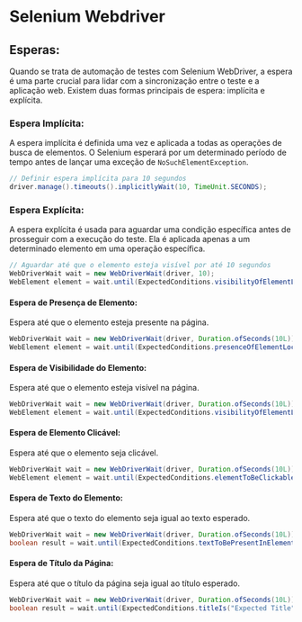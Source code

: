 # Selenium Webdriver

## **Esperas:**

Quando se trata de automação de testes com Selenium WebDriver, a espera é uma parte crucial para lidar com a sincronização entre o teste e a aplicação web. Existem duas formas principais de espera: implícita e explícita.

### **Espera Implícita:**

A espera implícita é definida uma vez e aplicada a todas as operações de busca de elementos. O Selenium esperará por um determinado período de tempo antes de lançar uma exceção de `NoSuchElementException`. 

```java
// Definir espera implícita para 10 segundos
driver.manage().timeouts().implicitlyWait(10, TimeUnit.SECONDS);
```

### **Espera Explícita:**

A espera explícita é usada para aguardar uma condição específica antes de prosseguir com a execução do teste. Ela é aplicada apenas a um determinado elemento em uma operação específica.

```java
// Aguardar até que o elemento esteja visível por até 10 segundos
WebDriverWait wait = new WebDriverWait(driver, 10);
WebElement element = wait.until(ExpectedConditions.visibilityOfElementLocated(By.id("elementId")));
```

#### **Espera de Presença de Elemento:**

Espera até que o elemento esteja presente na página.

```java
WebDriverWait wait = new WebDriverWait(driver, Duration.ofSeconds(10L));
WebElement element = wait.until(ExpectedConditions.presenceOfElementLocated(By.id("elementId")));
```

#### **Espera de Visibilidade do Elemento:**

Espera até que o elemento esteja visível na página.

```java
WebDriverWait wait = new WebDriverWait(driver, Duration.ofSeconds(10L));
WebElement element = wait.until(ExpectedConditions.visibilityOfElementLocated(By.id("elementId")));
```

#### **Espera de Elemento Clicável:**

Espera até que o elemento seja clicável.

```java
WebDriverWait wait = new WebDriverWait(driver, Duration.ofSeconds(10L));
WebElement element = wait.until(ExpectedConditions.elementToBeClickable(By.id("elementId")));
```

#### **Espera de Texto do Elemento:**

Espera até que o texto do elemento seja igual ao texto esperado.

```java
WebDriverWait wait = new WebDriverWait(driver, Duration.ofSeconds(10L));
boolean result = wait.until(ExpectedConditions.textToBePresentInElementLocated(By.id("elementId"), "Expected Text"));
```

#### **Espera de Título da Página:**

Espera até que o título da página seja igual ao título esperado.

```java
WebDriverWait wait = new WebDriverWait(driver, Duration.ofSeconds(10L));
boolean result = wait.until(ExpectedConditions.titleIs("Expected Title"));
```